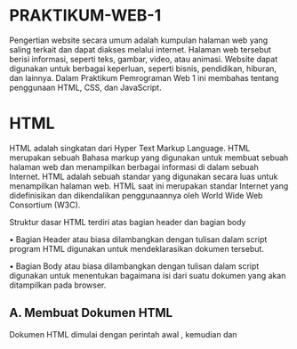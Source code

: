 # PRAKTIKUM-WEB-1
Pengertian website secara umum adalah kumpulan halaman web yang saling terkait dan dapat diakses melalui internet. Halaman web tersebut berisi informasi, seperti teks, gambar, video, atau animasi. Website dapat digunakan untuk berbagai keperluan, seperti bisnis, pendidikan, hiburan, dan lainnya. Dalam Praktikum Pemrograman Web 1 ini membahas tentang penggunaan HTML, CSS, dan JavaScript.
<h1> HTML</h1>
<p>HTML adalah singkatan dari Hyper Text Markup Language. 
HTML merupakan sebuah Bahasa markup yang digunakan untuk membuat sebuah halaman web dan menampilkan berbagai informasi di dalam sebuah Internet. HTML adalah sebuah standar yang digunakan secara luas untuk menampilkan halaman web. HTML saat ini merupakan standar Internet yang didefinisikan dan dikendalikan penggunaannya oleh World Wide Web Consortium (W3C).
</p>
<p>Struktur dasar HTML terdiri atas bagian header dan bagian body</p>
<p>•	Bagian Header atau biasa dilambangkan dengan tulisan <HEAD> dalam script program HTML digunakan untuk mendeklarasikan dokumen tersebut.</p>
<p>• Bagian Body atau biasa dilambangkan dengan tulisan <BODY> dalam script digunakan untuk menentukan bagaimana isi dari suatu dokumen yang akan ditampilkan pada browser.</p>
<h2>A. Membuat Dokumen HTML</h2>
<p>Dokumen HTML dimulai dengan perintah awal <html>, kemudian <head> dan <title>. Dalam bagian <title> berisi judul yang akan ditampilkan. Bagian kedua html dimulai dengan adanya perintah<body> dan diakhiri dengan</body> dalam body berisi tentang isi yang akan ditampilkan oleh dokumen yang dibuat. Kemudian ditutup dengan perintah </html> pada bagian akhir.
</p>
<p>Berikut Merupakan script program dan output dalam membuat dokumen html:</p>
![Screenshot 2024-05-04 094456](https://github.com/yunisetianingsih/PRAKTIKUM-WEB-1/assets/168643303/31aacee8-5b0c-4755-bc4b-2d725b7fc7dd)


<h2>Menampilkan Komentar</h2>
<p>Untuk menampilkan komentar agar dapat memberikan kemudahan bagi orang lain yang akan membaca script program yang telah dibuat. Penulisan komentar dalam program HTML datap diawali dengan menggunakan tanda <!---- isi komentar program ---></p>
<h2>Menambahkan Background</h2>
<p>Pada tampilan HTML dapat ditambahkan background berupa gambar atau warna, untuk menambahkan background pada html berupa background warna dapat dilakukan dengan perintah berikut.</p>
<p>
Selain menggunakan background warna, pada html juga dapat menambahkan background berupa gambar. Berikut merupakan script program penambahan background gambar pada html
</p>
<h2>Mengubah Warna Text dan Ukuran Text Judul</h2>
<p>Dalam html ukuran text dan warna text dapat diganti sesuai dengan warna yang diinginkan, dengan cara sebagai berikut.</p>
<p>Untuk ukuran text judul dalam html terdapat dari beberapa ukuran diantaranya yaitu H1 ( merupakan ukuran yang paling besar) dan H6 ( ukuran yang paling kecil ). Berikut ini script program ukuran text judul</p>
<h2>Menambahkan Link Tautan</h2>
<p>Link atau Hyperlink merupakan elemen dalam suatu HTML yang berfungsi untuk menghubungkan suatu halaman web ke halaman web yang lain. Ketika elemen link di klik maka nanti akan membuka halaman lain sesuai alamat URL yang diberikan.</p>
<h1>CSS</h1>
<p>CSS (Cascading Style Sheet) dapat menerapkan suatu format ketika lebih
dari satu style berlaku. Misalkan kita menginginkan semua paragraph harus memiliki font biru, namun secara khusus menginginkan satu kata agar berwarna
merah./p>


   

